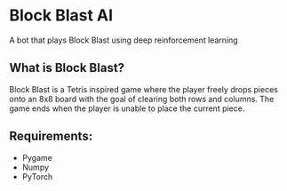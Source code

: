 # Block Blast AI
A bot that plays Block Blast using deep reinforcement learning

## What is Block Blast?
Block Blast is a Tetris inspired game where the player freely drops pieces onto an 8x8 board with the goal of clearing both rows and columns. The game ends when the player is unable to place the current piece.

## Requirements:
- Pygame
- Numpy
- PyTorch
